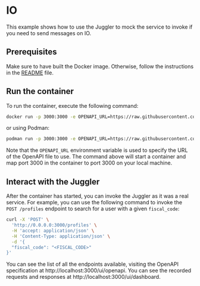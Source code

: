 # IO
This example shows how to use the Juggler to mock the service to invoke if you need to send messages on IO.

## Prerequisites
Make sure to have built the Docker image. Otherwise, follow the instructions in the [README](../../../README.md#build-the-container-image) file.

## Run the container
To run the container, execute the following command:

``` sh
docker run -p 3000:3000 -e OPENAPI_URL=https://raw.githubusercontent.com/pagopa/io-functions-services/50a116f/openapi/index.yaml your-image-name
```
or using Podman:

``` sh
podman run -p 3000:3000 -e OPENAPI_URL=https://raw.githubusercontent.com/pagopa/io-functions-services/50a116f/openapi/index.yaml your-image-name 
```
Note that the `OPENAPI_URL` environment variable is used to specify the URL of the OpenAPI file to use.
The command above will start a container and map port 3000 in the container to port 3000 on your local machine.

## Interact with the Juggler
After the container has started, you can invoke the Juggler as it was a real service. For example, you can use the following
command to invoke the `POST /profiles` endpoint to search for a user with a given `fiscal_code`:

``` sh
curl -X 'POST' \
  'http://0.0.0.0:3000/profiles' \
  -H 'accept: application/json' \
  -H 'Content-Type: application/json' \
  -d '{
  "fiscal_code": "<FISCAL_CODE>"
}'
```

You can see the list of all the endpoints available, visiting the OpenAPI specification at http://localhost:3000/ui/openapi.
You can see the recorded requests and responses at http://localhost:3000/ui/dashboard.
